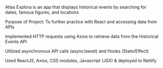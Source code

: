 Atlas Explora is an app that displays historical events by searching for dates, famous figures, and locations

Purpose of Project: To further practice with React and accessing data from APIs 

Implemented HTTP requests using Axios to retrieve data from the Historical Events API

Utilized asynchronous API calls (async/await) and Hooks (State/Effect)

Used ReactJS, Axios, CSS modules, Javascript (JSX) & deployed to Netlify
